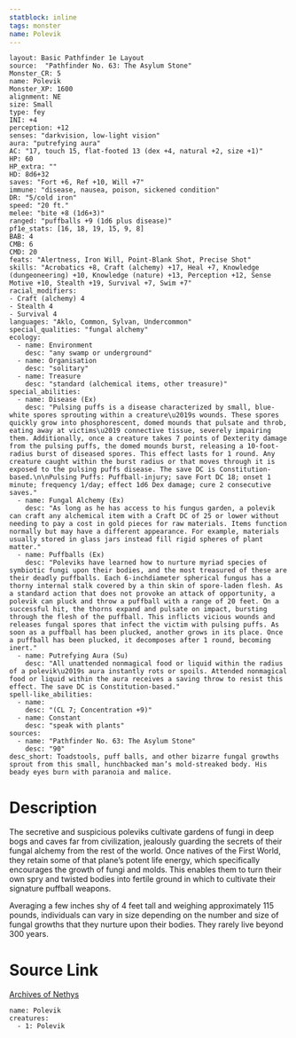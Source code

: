 ```yaml
---
statblock: inline
tags: monster
name: Polevik
---
```

```statblock
layout: Basic Pathfinder 1e Layout
source:  "Pathfinder No. 63: The Asylum Stone"
Monster_CR: 5
name: Polevik
Monster_XP: 1600
alignment: NE
size: Small
type: fey
INI: +4
perception: +12
senses: "darkvision, low-light vision"
aura: "putrefying aura"
AC: "17, touch 15, flat-footed 13 (dex +4, natural +2, size +1)"
HP: 60
HP_extra: ""
HD: 8d6+32
saves: "Fort +6, Ref +10, Will +7"
immune: "disease, nausea, poison, sickened condition"
DR: "5/cold iron"
speed: "20 ft."
melee: "bite +8 (1d6+3)"
ranged: "puffballs +9 (1d6 plus disease)"
pf1e_stats: [16, 18, 19, 15, 9, 8]
BAB: 4
CMB: 6
CMD: 20
feats: "Alertness, Iron Will, Point-Blank Shot, Precise Shot"
skills: "Acrobatics +8, Craft (alchemy) +17, Heal +7, Knowledge (dungeoneering) +10, Knowledge (nature) +13, Perception +12, Sense Motive +10, Stealth +19, Survival +7, Swim +7"
racial_modifiers:
- Craft (alchemy) 4
- Stealth 4
- Survival 4
languages: "Aklo, Common, Sylvan, Undercommon"
special_qualities: "fungal alchemy"
ecology:
  - name: Environment
    desc: "any swamp or underground"
  - name: Organisation
    desc: "solitary"
  - name: Treasure
    desc: "standard (alchemical items, other treasure)"
special_abilities:
  - name: Disease (Ex)
    desc: "Pulsing puffs is a disease characterized by small, blue-white spores sprouting within a creature\u2019s wounds. These spores quickly grow into phosphorescent, domed mounds that pulsate and throb, eating away at victims\u2019 connective tissue, severely impairing them. Additionally, once a creature takes 7 points of Dexterity damage from the pulsing puffs, the domed mounds burst, releasing a 10-foot-radius burst of diseased spores. This effect lasts for 1 round. Any creature caught within the burst radius or that moves through it is exposed to the pulsing puffs disease. The save DC is Constitution-based.\n\nPulsing Puffs: Puffball-injury; save Fort DC 18; onset 1 minute; frequency 1/day; effect 1d6 Dex damage; cure 2 consecutive saves."
  - name: Fungal Alchemy (Ex)
    desc: "As long as he has access to his fungus garden, a polevik can craft any alchemical item with a Craft DC of 25 or lower without needing to pay a cost in gold pieces for raw materials. Items function normally but may have a different appearance. For example, materials usually stored in glass jars instead fill rigid spheres of plant matter."
  - name: Puffballs (Ex)
    desc: "Poleviks have learned how to nurture myriad species of symbiotic fungi upon their bodies, and the most treasured of these are their deadly puffballs. Each 6-inchdiameter spherical fungus has a thorny internal stalk covered by a thin skin of spore-laden flesh. As a standard action that does not provoke an attack of opportunity, a polevik can pluck and throw a puffball with a range of 20 feet. On a successful hit, the thorns expand and pulsate on impact, bursting through the flesh of the puffball. This inflicts vicious wounds and releases fungal spores that infect the victim with pulsing puffs. As soon as a puffball has been plucked, another grows in its place. Once a puffball has been plucked, it decomposes after 1 round, becoming inert."
  - name: Putrefying Aura (Su)
    desc: "All unattended nonmagical food or liquid within the radius of a polevik\u2019s aura instantly rots or spoils. Attended nonmagical food or liquid within the aura receives a saving throw to resist this effect. The save DC is Constitution-based."
spell-like_abilities:
  - name:
    desc: "(CL 7; Concentration +9)"
  - name: Constant
    desc: "speak with plants"
sources:
  - name: "Pathfinder No. 63: The Asylum Stone"
    desc: "90"
desc_short: Toadstools, puff balls, and other bizarre fungal growths sprout from this small, hunchbacked man’s mold-streaked body. His beady eyes burn with paranoia and malice.
```
# Description
The secretive and suspicious poleviks cultivate gardens of fungi in deep bogs and caves far from civilization, jealously guarding the secrets of their fungal alchemy from the rest of the world. Once natives of the First World, they retain some of that plane’s potent life energy, which specifically encourages the growth of fungi and molds. This enables them to turn their own spry and twisted bodies into fertile ground in which to cultivate their signature puffball weapons.

Averaging a few inches shy of 4 feet tall and weighing approximately 115 pounds, individuals can vary in size depending on the number and size of fungal growths that they nurture upon their bodies. They rarely live beyond 300 years.
# Source Link
[Archives of Nethys](https://aonprd.com/MonsterDisplay.aspx?ItemName=Polevik)
```encounter-table
name: Polevik
creatures:
  - 1: Polevik
```
